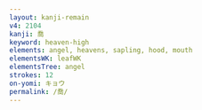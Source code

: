 ```yaml
---
layout: kanji-remain
v4: 2104
kanji: 喬
keyword: heaven-high
elements: angel, heavens, sapling, hood, mouth
elementsWK: leafWK
elementsTree: angel
strokes: 12
on-yomi: キョウ
permalink: /喬/
---
```






